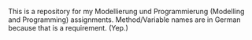 This is a repository for my Modellierung und Programmierung (Modelling and Programming) assignments. Method/Variable names are in German because that is a requirement. (Yep.)
